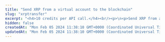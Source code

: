 ```yaml
---
title: "Send XRP from a virtual account to the blockchain"
slug: "xrptransfer"
excerpt: "<h4>10 credits per API call.</h4><br/><p>\n<p>Send XRP from a virtual account to the blockchain. This will create Tatum internal withdrawal request with ID. When every system works as expected, withdrawal request is marked as complete and transaction id is assigned to it.\n<ul>\n<li>If XRP server connection is unavailable, withdrawal request is cancelled.</li>\n<li>If blockchain transfer is successful, but is it not possible to reach Tatum, transaction id of blockchain transaction is returned and withdrawal request must be\ncompleted manually, otherwise all other withdrawals will be pending.</li>\n</ul>\nIt is possible to perform ledger to blockchain transaction for ledger accounts without blockchain address assigned to them.<br/>\nThis operation needs the private key of the blockchain address. Every time the funds are transferred, the transaction must be signed with the corresponding private key.\nNo one should ever send it's own private keys to the internet because there is a strong possibility of stealing keys and losing funds. In this method, it is possible to enter privateKey\nor signatureId. PrivateKey should be used only for quick development on testnet versions of blockchain when there is no risk of losing funds. In production,\n<a href=\"https://github.com/tatumio/tatum-kms\" target=\"_blank\">Tatum KMS</a> should be used for the highest security standards, and signatureId should be present in the request.\nAlternatively, using the Tatum client library for supported languages.\n</p>"
hidden: false
createdAt: "Mon Feb 05 2024 11:38:10 GMT+0000 (Coordinated Universal Time)"
updatedAt: "Mon Feb 05 2024 11:38:10 GMT+0000 (Coordinated Universal Time)"
---
```

